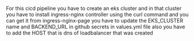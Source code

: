 For this cicd pipeline you have to create an eks cluster and in that cluster you have to install ingress-nginx controller 
using the curl command and you can get it from ingress-nginx-page
you have to update the EKS_CLUSTER name and BACKEND_URL in github secrets
in values.yml file also you have to add the HOST that is dns of loadbalancer that was created

